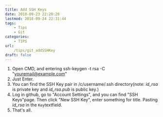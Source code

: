 ```yaml
---
title: Add SSH Keys
date: 2018-09-23 22:20:20
lastmod: 2018-09-24 22:31:44
tags: 
    - Tips
    - Git
categories: 
    - TIPS
url: 
    /tips/git_addSSHKey
draft: false
---
```




1. Open CMD, and entering ssh-keygen -t rsa -C "youremail@example.com"
2. Just Enter.
3. You can find the SSH Key pair in /c/username/.ssh directory(note: *id_rsa* is private key and *id_rsa.pub* is public key.)
4. Log in github, go to "Account Settings", and you can find "SSH Keys"page. Then click "New SSH Key", enter something for title. Pasting *id_rsa* in the `Key`textfield.
5. That's all.
